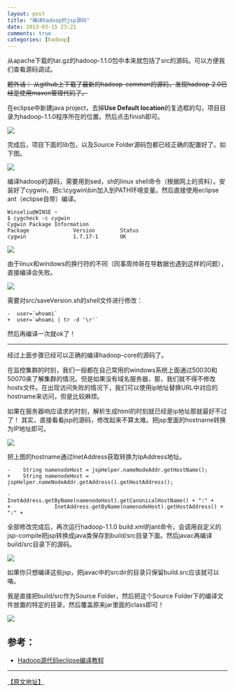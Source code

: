 ```yaml
---
layout: post
title: "编译hadoop的jsp源码"
date: 2013-03-15 23:21
comments: true
categories: [hadoop]
---
```


从apache下载的tar.gz的hadoop-1.1.0包中本来就包括了src的源码。可以方便我们查看源码调试。

~~题外话： 从github上下载了最新的hadoop-common的源码，发现hadoop-2.0已经是使用maven管理代码了。~~

在eclipse中新建java project，去掉**Use Default location**的复选框的勾，项目目录为hadoop-1.1.0程序所在的位置。然后点击finish即可。

![](http://dl.iteye.com/upload/attachment/0081/7334/643c83b4-e123-362e-bc40-d801805584f4.png)

完成后，项目下面的lib包，以及Source Folder源码包都已经正确的配置好了。如下图。

![](http://dl.iteye.com/upload/attachment/0081/7344/64575adf-3ee5-3a83-a184-bcff4f9df4d8.png)

编译hadoop的源码，需要用到sed，sh的linux shell命令（根据网上的资料）。安装好了cygwin，把c:\cygwin\bin加入到PATH环境变量。然后直接使用eclipse ant（eclipse自带）编译。

```
Winseliu@WINSE ~
$ cygcheck -c cygwin
Cygwin Package Information
Package              Version        Status
cygwin               1.7.17-1       OK

```

![](http://dl.iteye.com/upload/attachment/0081/7351/e1b2d853-fcaf-3ccc-8663-8f579c67755f.png)

由于linux和windows的换行符的不同（同事周帅哥在导数据也遇到这样的问题），直接编译会失败。

![](http://dl.iteye.com/upload/attachment/0081/7353/29b31fa1-7f02-3979-b72d-fc3019f355dd.png)

需要对src/saveVersion.sh的shell文件进行修改：

```
-  user=`whoami`
+  user=`whoami | tr -d '\r'` 
```

然后再编译一次就ok了！

- - - - - 

经过上面步骤已经可以正确的编译hadoop-core的源码了。

在监控集群的时刻，我们一般都在自己常用的windows系统上面通过50030和50070来了解集群的情况。但是如果没有域名服务器，那，我们就不得不修改hosts文件。在出现访问失败的情况下，我们可以使用ip地址替换URL中对应的hostname来访问，但是比较麻烦。

如果在服务器响应请求的时刻，解析生成html的时刻就已经是ip地址那就最好不过了！
其实，直接看看jsp的源码，修改起来不算太难。把jsp里面的hostname转换为IP地址即可。

![](http://dl.iteye.com/upload/attachment/0081/7361/951ae5f2-9dc3-31cd-aef3-657608a93e00.png)

把上图的hostname通过InetAddress获取转换为IpAddress地址。

```
-    String namenodeHost = jspHelper.nameNodeAddr.getHostName();
+    String namenodeHost = jspHelper.nameNodeAddr.getAddress().getHostAddress();

-              InetAddress.getByName(namenodeHost).getCanonicalHostName() + ":" +
+              InetAddress.getByName(namenodeHost).getHostAddress() + ":" +

```

全部修改完成后，再次运行hadoop-1.1.0 build.xml的ant命令，会调用自定义的jsp-compile把jsp转换成java类保存到build/src目录下面。然后javac再编译build/src目录下的源码。

![](http://dl.iteye.com/upload/attachment/0081/7370/421dc6d3-4a8a-340a-8bca-705369c0a057.png)

如果你只想编译这些jsp，把javac中的srcdir的目录只保留build.src应该就可以咯。

我是直接把build/src作为Source Folder，然后把这个Source Folder下的编译文件放置的特定的目录，然后覆盖原来jar里面的class即可！

![](http://dl.iteye.com/upload/attachment/0081/7396/7b3ccd33-936a-30ce-8082-d82f34d768bf.png)

## 参考：

* [Hadoop源代码eclipse编译教程](http://wenku.baidu.com/view/c1ad44323968011ca3009199.html)


* * * 
[【原文地址】](http://winse.iteye.com/blog/1830311)
